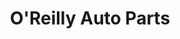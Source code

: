 ---
title: "O'Reilly Auto Parts"
url: /little-rock/oreilly-auto-parts-baseline-road/
shop: car parts
---